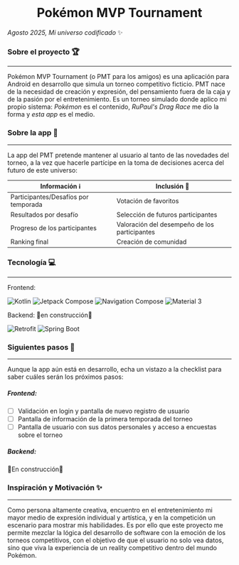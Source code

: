<div align="center">

<img src="Logo.png" height="00">

# **Pokémon MVP Tournament**

</div>

_Agosto 2025, Mi universo codificado_ :sparkles:

### **Sobre el proyecto** :trophy:

***
Pokémon MVP Tournament (o PMT para los amigos) es una aplicación para Android en desarrollo que simula un torneo competitivo ficticio. PMT nace de la necesidad de creación y expresión, del pensamiento fuera de la caja y de la pasión por el entretenimiento. Es un torneo simulado donde aplico mi propio sistema: _Pokémon_ es el contenido, _RuPaul's Drag Race_ me dio la forma y _esta app_ es el medio.

### **Sobre la app** :iphone:

***

La app del PMT pretende mantener al usuario al tanto de las novedades del torneo, a la vez que hacerle partícipe en la toma de decisiones acerca del futuro de este universo:

<div align="center">
 
| Información :information_source: | Inclusión :raising_hand: |
|-------------|-----------|
|Participantes/Desafíos por temporada|Votación de favoritos|
|Resultados por desafío|Selección de futuros participantes|
|Progreso de los participantes|Valoración del desempeño de los participantes|
|Ranking final|Creación de comunidad|

</div>

### **Tecnología** :computer:

 ***

Frontend:
<br>

![Kotlin](https://img.shields.io/badge/Kotlin-0095D5?logo=kotlin&logoColor=white&style=for-the-badge)
![Jetpack Compose](https://img.shields.io/badge/Jetpack%20Compose-4285F4?logo=jetpackcompose&logoColor=white&style=for-the-badge)
![Navigation Compose](https://img.shields.io/badge/Navigation_Compose-4285F4?logo=android&logoColor=white&style=for-the-badge)
![Material 3](https://img.shields.io/badge/Material%203-757575?logo=materialdesign&logoColor=white&style=for-the-badge)
<br>

Backend:
🚧en construcción🚧
<br>

![Retrofit](https://img.shields.io/badge/Retrofit-3DDC84?logo=android&logoColor=white&style=for-the-badge)
![Spring Boot](https://img.shields.io/badge/Spring%20Boot-6DB33F?logo=springboot&logoColor=white&style=for-the-badge)

### **Siguientes pasos** :paw_prints:

***

Aunque la app aún está en desarrollo, echa un vistazo a la checklist para saber cuáles serán los próximos pasos:

##### _Frontend:_
- [ ] Validación en login y pantalla de nuevo registro de usuario
- [ ] Pantalla de información de la primera temporada del torneo
- [ ] Pantalla de usuario con sus datos personales y acceso a encuestas sobre el torneo

##### _Backend:_
🚧En construcción🚧


### **Inspiración y Motivación** :sparkles:

***

Como persona altamente creativa, encuentro en el entretenimiento mi mayor medio de expresión individual y artística, y en la competición un escenario para mostrar mis habilidades.
Es por ello que este proyecto me permite mezclar la lógica del desarrollo de software con la emoción de los torneos competitivos, con el objetivo de que el usuario no solo vea datos, sino que viva la experiencia de un reality competitivo dentro del mundo Pokémon.
